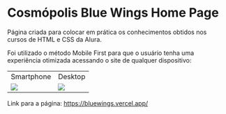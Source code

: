 # Cosmópolis Blue Wings Home Page

Página criada para colocar em prática os conhecimentos obtidos nos cursos de HTML e CSS da Alura.

Foi utilizado o método Mobile First para que o usuário tenha uma experiência otimizada acessando o site de qualquer dispositivo:

<table>
  <tr>
    <td>Smartphone</td>
     <td>Desktop</td>
  </tr>
  <tr>
    <td valign="top"><img src="https://user-images.githubusercontent.com/99735564/185676057-535c535d-b168-4978-a72b-2f2524de7c55.png"></td>
    <td valign="top"><img src="https://user-images.githubusercontent.com/99735564/185676061-149950db-9f77-414c-80ae-d27de8f800bb.png"></td>
  </tr>
 </table>

Link para a página: https://bluewings.vercel.app/
